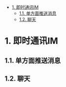 <!-- TOC -->

- [1. 即时通讯IM](#1-即时通讯im)
    - [1.1. 单方面推送消息](#11-单方面推送消息)
    - [1.2. 聊天](#12-聊天)

<!-- /TOC -->



# 1. 即时通讯IM
<!--


即时通讯IM
https://mp.weixin.qq.com/s/eynMy_1vqxrPkgw0r-7heg

即时消息技术剖析与实战
https://time.geekbang.org/column/article/126450
-->

## 1.1. 单方面推送消息  
<!-- 
7种实现web实时消息推送的方案！
https://mp.weixin.qq.com/s/_3uGLngOab7NDtUmNCVXgw
https://github.com/chengxy-nds/Springboot-Notebook/tree/master/springboot-realtime-data

-->


## 1.2. 聊天  
<!-- 


用 Netty 实现了一个 IM 即时通讯系统
https://mp.weixin.qq.com/s/bt67_lOQwky3eHcRHSabQQ

使用 Netty 实现了一个 IM 即时通讯系统
https://mp.weixin.qq.com/s/2z26QzBHhxBre8yeCPD0iQ
-->

